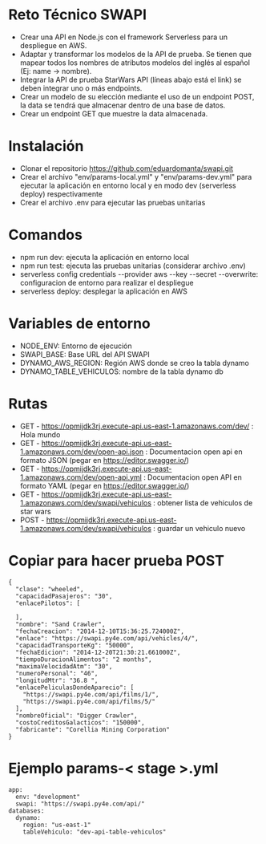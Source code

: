 # Reto Técnico SWAPI


-   Crear una API en Node.js con el framework Serverless para un despliegue en AWS.
-   Adaptar y transformar los modelos de la API de prueba. Se tienen que mapear todos los nombres de atributos modelos del inglés al español (Ej: name -> nombre).
-   Integrar la API de prueba StarWars API (líneas abajo está el link) se deben integrar uno o más endpoints.
-   Crear un modelo de su elección mediante el uso de un endpoint POST, la data se tendrá que almacenar dentro de una base de datos.
-   Crear un endpoint GET que muestre la data almacenada.


# Instalación

- Clonar el repositorio   https://github.com/eduardomanta/swapi.git
- Crear el archivo  "env/params-local.yml" y  "env/params-dev.yml" para ejecutar la aplicación en entorno local y en modo dev (serverless deploy) respectivamente
- Crear el archivo .env para ejecutar las pruebas unitarias

# Comandos
- npm run dev: ejecuta la aplicación en entorno local
- npm run test: ejecuta las pruebas unitarias (considerar archivo .env)
- serverless config credentials  --provider aws --key  <key> --secret <secret> --overwrite: configuracion de entorno para realizar el despliegue
- serverless deploy: desplegar la aplicación en AWS

# Variables de entorno

- NODE_ENV: Entorno de ejecución
- SWAPI_BASE:  Base URL del API SWAPI
- DYNAMO_AWS_REGION: Región AWS donde se creo la tabla dynamo
- DYNAMO_TABLE_VEHICULOS: nombre de la tabla dynamo db


# Rutas
  - GET - https://opmijdk3rj.execute-api.us-east-1.amazonaws.com/dev/ : Hola mundo
  -  GET - https://opmijdk3rj.execute-api.us-east-1.amazonaws.com/dev/open-api.json : Documentacion open api en formato JSON (pegar en https://editor.swagger.io/)
   - GET - https://opmijdk3rj.execute-api.us-east-1.amazonaws.com/dev/open-api.yml : Documentacion open API en formato YAML  (pegar en https://editor.swagger.io/)
   - GET - https://opmijdk3rj.execute-api.us-east-1.amazonaws.com/dev/swapi/vehiculos : obtener lista de vehiculos de star wars
   - POST - https://opmijdk3rj.execute-api.us-east-1.amazonaws.com/dev/swapi/vehiculos : guardar un vehiculo nuevo

# Copiar para hacer prueba POST

    {
      "clase": "wheeled",
      "capacidadPasajeros": "30",
      "enlacePilotos": [
        
      ],
      "nombre": "Sand Crawler",
      "fechaCreacion": "2014-12-10T15:36:25.724000Z",
      "enlace": "https://swapi.py4e.com/api/vehicles/4/",
      "capacidadTransporteKg": "50000",
      "fechaEdicion": "2014-12-20T21:30:21.661000Z",
      "tiempoDuracionAlimentos": "2 months",
      "maximaVelocidadAtm": "30",
      "numeroPersonal": "46",
      "longitudMtr": "36.8 ",
      "enlacePeliculasDondeAparecio": [
        "https://swapi.py4e.com/api/films/1/",
        "https://swapi.py4e.com/api/films/5/"
      ],
      "nombreOficial": "Digger Crawler",
      "costoCreditosGalacticos": "150000",
      "fabricante": "Corellia Mining Corporation"
    }

# Ejemplo params-< stage >.yml 

    app:
      env: "development"
      swapi: "https://swapi.py4e.com/api/"
    databases:
      dynamo:
        region: "us-east-1"
        tableVehiculo: "dev-api-table-vehiculos"
